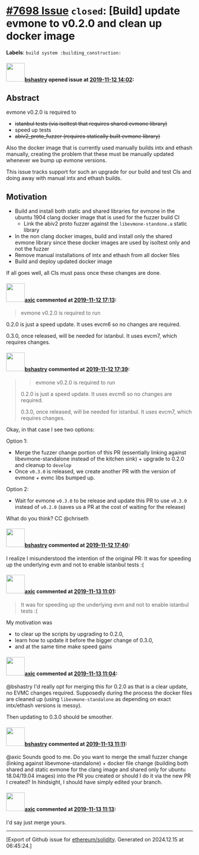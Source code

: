 # [\#7698 Issue](https://github.com/ethereum/solidity/issues/7698) `closed`: [Build] update evmone to v0.2.0 and clean up docker image
**Labels**: `build system :building_construction:`


#### <img src="https://avatars.githubusercontent.com/u/2388185?v=4" width="50">[bshastry](https://github.com/bshastry) opened issue at [2019-11-12 14:02](https://github.com/ethereum/solidity/issues/7698):

## Abstract

evmone v0.2.0 is required to
- ~~istanbul tests (via isoltest that requires shared evmone library)~~
- speed up tests
- ~~abiv2_proto_fuzzer (requires statically built evmone library)~~

Also the docker image that is currently used manually builds intx and ethash manually, creating the problem that these must be manually updated whenever we bump up evmone versions.

This issue tracks support for such an upgrade for our build and test CIs and doing away with manual intx and ethash builds.

## Motivation

- Build and install both static and shared libraries for evmone in the ubuntu 1904 clang docker image that is used for the fuzzer build CI
  - Link the abiv2 proto fuzzer against the `libevmone-standone.a` static library
- In the non clang docker images, build and install only the shared evmone library since these docker images are used by isoltest only and not the fuzzer
- Remove manual installations of intx and ethash from all docker files
- Build and deploy updated docker image

If all goes well, all CIs must pass once these changes are done.

#### <img src="https://avatars.githubusercontent.com/u/20340?v=4" width="50">[axic](https://github.com/axic) commented at [2019-11-12 17:13](https://github.com/ethereum/solidity/issues/7698#issuecomment-552992632):

> evmone v0.2.0 is required to run

0.2.0 is just a speed update. It uses evcm6 so no changes are required.

0.3.0, once released, will be needed for istanbul. It uses evcm7, which requires changes.

#### <img src="https://avatars.githubusercontent.com/u/2388185?v=4" width="50">[bshastry](https://github.com/bshastry) commented at [2019-11-12 17:39](https://github.com/ethereum/solidity/issues/7698#issuecomment-553005388):

> > evmone v0.2.0 is required to run
> 
> 0.2.0 is just a speed update. It uses evcm6 so no changes are required.
> 
> 0.3.0, once released, will be needed for istanbul. It uses evcm7, which requires changes.

Okay, in that case I see two options:

Option 1:

- Merge the fuzzer change portion of this PR (essentially linking against libevmone-standalone instead of the kitchen sink) + upgrade to 0.2.0 and cleanup to `develop`
- Once `v0.3.0` is released, we create another PR with the version of evmone + evmc libs bumped up.

Option 2:

- Wait for evmone `v0.3.0` to be release and update this PR to use `v0.3.0` instead of `v0.2.0` (saves us a PR at the cost of waiting for the release)

What do you think? CC @chriseth

#### <img src="https://avatars.githubusercontent.com/u/2388185?v=4" width="50">[bshastry](https://github.com/bshastry) commented at [2019-11-12 17:40](https://github.com/ethereum/solidity/issues/7698#issuecomment-553006056):

I realize I misunderstood the intention of the original PR: It was for speeding up the underlying evm and not to enable istanbul tests :(

#### <img src="https://avatars.githubusercontent.com/u/20340?v=4" width="50">[axic](https://github.com/axic) commented at [2019-11-13 11:01](https://github.com/ethereum/solidity/issues/7698#issuecomment-553352940):

> It was for speeding up the underlying evm and not to enable istanbul tests :(

My motivation was
- to clear up the scripts by upgrading to 0.2.0,
- learn how to update it before the bigger change of 0.3.0,
- and at the same time make speed gains

#### <img src="https://avatars.githubusercontent.com/u/20340?v=4" width="50">[axic](https://github.com/axic) commented at [2019-11-13 11:04](https://github.com/ethereum/solidity/issues/7698#issuecomment-553354043):

@bshastry I'd really opt for merging this for 0.2.0 as that is a clear update, no EVMC changes required. Supposedly during the process the docker files are cleaned up (using `libevmone-standalone` as depending on exact intx/ethash versions is messy).

Then updating to 0.3.0 should be smoother.

#### <img src="https://avatars.githubusercontent.com/u/2388185?v=4" width="50">[bshastry](https://github.com/bshastry) commented at [2019-11-13 11:11](https://github.com/ethereum/solidity/issues/7698#issuecomment-553356631):

@axic Sounds good to me. Do you want to merge the small fuzzer change (linking against libevmone-standalone) + docker file change (building both shared and static evmone for the clang image and shared only for ubuntu 18.04/19.04 images) into the PR you created or should I do it via the new PR I created? In hindsight, I should have simply edited your branch.

#### <img src="https://avatars.githubusercontent.com/u/20340?v=4" width="50">[axic](https://github.com/axic) commented at [2019-11-13 11:13](https://github.com/ethereum/solidity/issues/7698#issuecomment-553357171):

I'd say just merge yours.


-------------------------------------------------------------------------------



[Export of Github issue for [ethereum/solidity](https://github.com/ethereum/solidity). Generated on 2024.12.15 at 06:45:24.]
